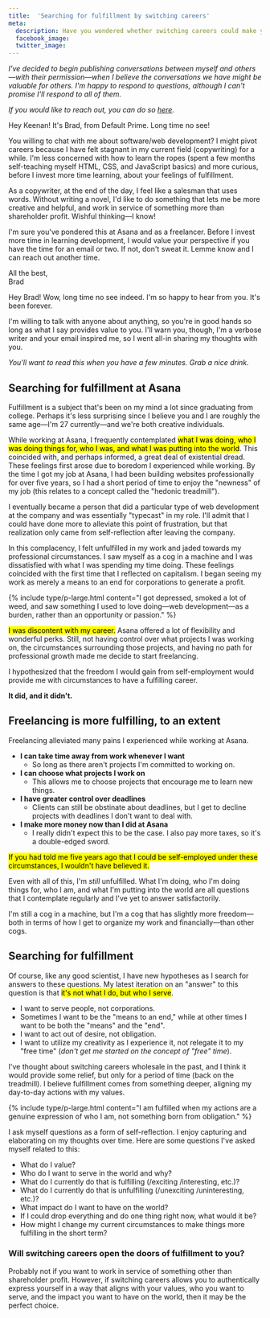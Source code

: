 ```yaml
---
title:  'Searching for fulfillment by switching careers'
meta: 
  description: Have you wondered whether switching careers could make you more fulfilled? So have many others.
  facebook_image: 
  twitter_image: 
---
```


_I've decided to begin publishing conversations between myself and others—with their permission—when I believe the conversations we have might be valuable for others. I'm happy to respond to questions, although I can't promise I'll respond to all of them._

_If you would like to reach out, you can do so [here](/contact)._

<div class="mailbox">
  <span class="mailbox-icon"></span>

  <p>Hey Keenan! It's Brad, from Default Prime. Long time no see!</p>

  <p>You willing to chat with me about software/web development? I might pivot careers because I have felt stagnant in my current field (copywriting) for a while. I'm less concerned with how to learn the ropes (spent a few months self-teaching myself HTML, CSS, and JavaScript basics) and more curious, before I invest more time learning, about your feelings of fulfillment.</p>

  <p>As a copywriter, at the end of the day, I feel like a salesman that uses words. Without writing a novel, I'd like to do something that lets me be more creative and helpful, and work in service of something more than shareholder profit. Wishful thinking—I know!</p>

  <p>I'm sure you've pondered this at Asana and as a freelancer. Before I invest more time in learning development, I would value your perspective if you have the time for an email or two. If not, don't sweat it. Lemme know and I can reach out another time.</p>

  <p>All the best,<br>
  Brad</p>
</div>

Hey Brad! Wow, long time no see indeed. I'm so happy to hear from you. It's been forever.

I'm willing to talk with anyone about anything, so you're in good hands so long as what I say provides value to you. I'll warn you, though, I'm a verbose writer and your email inspired me, so I went all-in sharing my thoughts with you. 

_You'll want to read this when you have a few minutes. Grab a nice drink._

## Searching for fulfillment at Asana

Fulfillment is a subject that's been on my mind a lot since graduating from college. Perhaps it's less surprising since I believe you and I are roughly the same age—I'm 27 currently—and we're both creative individuals.

While working at Asana, I frequently contemplated <mark>what I was doing, who I was doing things for, who I was, and what I was putting into the world</mark>. This coincided with, and perhaps informed, a great deal of existential dread. These feelings first arose due to boredom I experienced while working. By the time I got my job at Asana, I had been building websites professionally for over five years, so I had a short period of time to enjoy the "newness" of my job (this relates to a concept called the "hedonic treadmill"). 

I eventually became a person that did a particular type of web development at the company and was essentially "typecast" in my role. I'll admit that I could have done more to alleviate this point of frustration, but that realization only came from self-reflection after leaving the company.

[//]: # (TODO: Write an article about the hedonic treadmill and link to it here)

In this complacency, I felt unfulfilled in my work and jaded towards my professional circumstances. I saw myself as a cog in a machine and I was dissatisfied with what I was spending my time doing. These feelings coincided with the first time that I reflected on capitalism. I began seeing my work as merely a means to an end for corporations to generate a profit. 

{% include type/p-large.html content="I got depressed, smoked a lot of weed, and saw something I used to love doing—web development—as a burden, rather than an opportunity or passion." %}

<mark>I was discontent with my career.</mark> Asana offered a lot of flexibility and wonderful perks. Still, not having control over what projects I was working on, the circumstances surrounding those projects, and having no path for professional growth made me decide to start freelancing.

I hypothesized that the freedom I would gain from self-employment would provide me with circumstances to have a fulfilling career.

**It did, and it didn't.**

## Freelancing is more fulfilling, to an extent

Freelancing alleviated many pains I experienced while working at Asana.

- **I can take time away from work whenever I want** 
  - So long as there aren't projects I'm committed to working on.
- **I can choose what projects I work on**
  - This allows me to choose projects that encourage me to learn new things.
- **I have greater control over deadlines** 
  - Clients can still be obstinate about deadlines, but I get to decline projects with deadlines I don't want to deal with.
- **I make more money now than I did at Asana**
  - I really didn't expect this to be the case. I also pay more taxes, so it's a double-edged sword.

<mark>If you had told me five years ago that I could be self-employed under these circumstances, I wouldn't have believed it.</mark>

Even with all of this, I'm <em>still</em> unfulfilled. What I'm doing, who I'm doing things for, who I am, and what I'm putting into the world are all questions that I contemplate regularly and I've yet to answer satisfactorily. 

I'm still a cog in a machine, but I'm a cog that has slightly more freedom—both in terms of how I get to organize my work and financially—than other cogs.

## Searching for fulfillment

Of course, like any good scientist, I have new hypotheses as I search for answers to these questions. My latest iteration on an "answer" to this question is that <mark>it's not what I do, but who I serve</mark>. 

- I want to serve people, not corporations.
- Sometimes I want to be the "means to an end," while at other times I want to be both the "means" and the "end".
- I want to act out of desire, not obligation. 
- I want to utilize my creativity as I experience it, not relegate it to my "free time" (_don't get me started on the concept of "free" time_).

[//]: # (TODO: Write an article about aligning actions with values and link here)

I've thought about switching careers wholesale in the past, and I think it would provide some relief, but only for a period of time (back on the treadmill). I believe fulfillment comes from something deeper, aligning my day-to-day actions with my values. 

{% include type/p-large.html content="I am fulfilled when my actions are a genuine expression of who I am, not something born from obligation." %}

[//]: # (TODO: Write an article about how I capture and elaborate on questions with Roam)

I ask myself questions as a form of self-reflection. I enjoy capturing and elaborating on my thoughts over time. Here are some questions I've asked myself related to this:

- What do I value?
- Who do I want to serve in the world and why?
- What do I currently do that is fulfilling (/exciting /interesting, etc.)?
- What do I currently do that is unfulfilling (/unexciting /uninteresting, etc.)?
- What impact do I want to have on the world?
- If I could drop everything and do one thing right now, what would it be?
- How might I change my current circumstances to make things more fulfilling in the short term?

### Will switching careers open the doors of fulfillment to you?

Probably not if you want to work in service of something other than shareholder profit. However, if switching careers allows you to authentically express yourself in a way that aligns with your values, who you want to serve, and the impact you want to have on the world, then it may be the perfect choice.